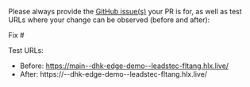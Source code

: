 Please always provide the [GitHub issue(s)](../issues) your PR is for, as well as test URLs where your change can be observed (before and after):

Fix #<gh-issue-id>

Test URLs:
- Before: https://main--dhk-edge-demo--leadstec-fltang.hlx.live/
- After: https://<branch>--dhk-edge-demo--leadstec-fltang.hlx.live/
